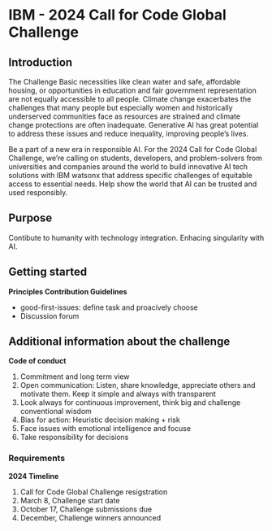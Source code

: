 # IBM - 2024 Call for Code Global Challenge

## Introduction
The Challenge
Basic necessities like clean water and safe, affordable housing, or opportunities in education and fair government representation are not equally accessible to all people. Climate change exacerbates the challenges that many people but especially women and historically underserved communities face as resources are strained and climate change protections are often inadequate. Generative AI has great potential to address these issues and reduce inequality, improving people’s lives.

Be a part of a new era in responsible AI. For the 2024 Call for Code Global Challenge, we’re calling on students, developers, and problem-solvers from universities and companies around the world to build innovative AI tech solutions with IBM watsonx that address specific challenges of equitable access to essential needs. Help show the world that AI can be trusted and used responsibly.
     
## Purpose
Contibute to humanity with technology integration. Enhacing singularity with AI. 

## Getting started
**Principles Contribution Guidelines**
* good-first-issues: define task and proacively choose 
* Discussion forum

## Additional information about the challenge


**Code of conduct**
1. Commitment and long term view
2. Open communication: Listen, share knowledge, appreciate others and motivate them. Keep it simple and always with transparent
3. Look always for continuous improvement, think big and challenge conventional wisdom
4. Bias for action: Heuristic decision making + risk
5. Face issues with emotional intelligence and focuse
6. Take responsibility for decisions

### Requirements
**2024 Timeline**
1. Call for Code Global Challenge resigstration
2. March 8, Challenge start date
3. October 17, Challenge submissions due
4. December, Challenge winners announced

